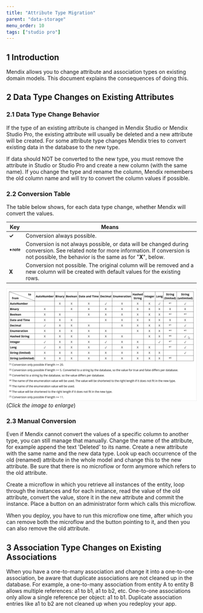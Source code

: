 ```yaml
---
title: "Attribute Type Migration"
parent: "data-storage"
menu_order: 10
tags: ["studio pro"]
---
```


## 1 Introduction

Mendix allows you to change attribute and association types on existing domain models. This document explains the consequences of doing this.

## 2 Data Type Changes on Existing Attributes

### 2.1 Data Type Change Behavior

If the type of an existing attribute is changed in Mendix Studio or Mendix Studio Pro, the existing attribute will usually be deleted and a new attribute will be created. For some attribute type changes Mendix tries to convert existing data in the database to the new type.

If data should NOT be converted to the new type, you must remove the attribute in Studio or Studio Pro and create a new column (with the same name). If you change the type and rename the column, Mendix remembers the old column name and will try to convert the column values if possible.

### 2.2 Conversion Table

The table below shows, for each data type change, whether Mendix will convert the values.

Key | Means
--- | ---
**&#x2713;** | Conversion always possible.
**\*<sup><small>note</small></sup>** | Conversion is not always possible, or data will be changed during conversion. See related note for more information. If conversion is not possible, the behavior is the same as for "**X**", below.
**X** | Conversion not possible. The original column will be removed and a new column will be created with default values for the existing rows.

![Table of conversions - click to enlarge](attachments/attributes-type-migration/conversion-table.png)
(*Click the image to enlarge*)

### 2.3 Manual Conversion

Even if Mendix cannot convert the values of a specific column to another type, you can still manage that manually. Change the name of the attribute, for example append the text 'Deleted' to its name. Create a new attribute with the same name and the new data type. Look up each occurrence of the old (renamed) attribute in the whole model and change this to the new attribute. Be sure that there is no microflow or form anymore which refers to the old attribute.

Create a microflow in which you retrieve all instances of the entity, loop through the instances and for each instance, read the value of the old attribute, convert the value, store it in the new attribute and commit the instance. Place a button on an administrator form which calls this microflow.

When you deploy, you have to run this microflow one time, after which you can remove both the microflow and the button pointing to it, and then you can also remove the old attribute.

## 3 Association Type Changes on Existing Associations

When you have a one-to-many association and change it into a one-to-one association, be aware that duplicate associations are not cleaned up in the database. For example, a one-to-many association from entity A to entity B allows multiple references: a1 to b1, a1 to b2, etc. One-to-one associations only allow a single reference per object: a1 to b1. Duplicate association entries like a1 to b2 are not cleaned up when you redeploy your app.
